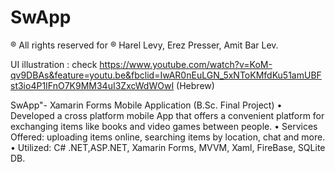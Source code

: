 # SwApp
 ® All rights reserved for ® 
 Harel Levy,
 Erez Presser,
 Amit Bar Lev.
 
 UI illustration : check https://www.youtube.com/watch?v=KoM-qv9DBAs&feature=youtu.be&fbclid=IwAR0nEuLGN_5xNToKMfdKu51amUBFst3io4P1IFnO7K9MM34uI3ZxcWdWOwI (Hebrew)  

  SwApp"- Xamarin Forms Mobile Application (B.Sc. Final Project)
• Developed a cross platform mobile App that offers a convenient platform for exchanging items like books and video games between people.
• Services Offered: uploading items online, searching items by location, chat and more.
• Utilized: C# .NET,ASP.NET, Xamarin Forms, MVVM, Xaml, FireBase, SQLite DB.
